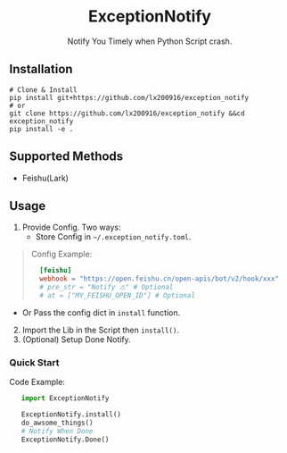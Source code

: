<div align="center">

# ExceptionNotify

Notify You Timely when Python Script crash.

</div>

## Installation
```
# Clone & Install
pip install git+https://github.com/lx200916/exception_notify
# or
git clone https://github.com/lx200916/exception_notify &&cd exception_notify
pip install -e .
```
## Supported Methods
* Feishu(Lark)
## Usage
1. Provide Config.
    Two ways:
   * Store Config in `~/.exception_notify.toml`.
     
> Config Example:
> ```toml
>   [feishu]
>   webhook = "https://open.feishu.cn/open-apis/bot/v2/hook/xxx"
>   # pre_str = "Notify ⚠️" # Optional
>   # at = ["MY_FEISHU_OPEN_ID"] # Optional
>   ```
   
   * Or Pass the config dict in `install` function.
   
  
2. Import the Lib in the Script then `install()`.
3. (Optional) Setup Done Notify.

### Quick Start
Code Example: 
```python
   import ExceptionNotify

   ExceptionNotify.install()
   do_awsome_things()
   # Notify When Done
   ExceptionNotify.Done()
   ```

